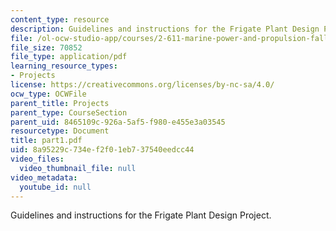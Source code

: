 ```yaml
---
content_type: resource
description: Guidelines and instructions for the Frigate Plant Design Project.
file: /ol-ocw-studio-app/courses/2-611-marine-power-and-propulsion-fall-2006/8a95229c734ef2f01eb737540eedcc44_part1.pdf
file_size: 70852
file_type: application/pdf
learning_resource_types:
- Projects
license: https://creativecommons.org/licenses/by-nc-sa/4.0/
ocw_type: OCWFile
parent_title: Projects
parent_type: CourseSection
parent_uid: 8465109c-926a-5af5-f980-e455e3a03545
resourcetype: Document
title: part1.pdf
uid: 8a95229c-734e-f2f0-1eb7-37540eedcc44
video_files:
  video_thumbnail_file: null
video_metadata:
  youtube_id: null
---
```

Guidelines and instructions for the Frigate Plant Design Project.